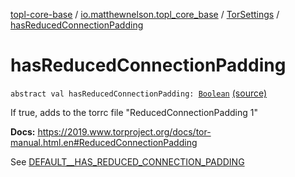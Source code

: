 [topl-core-base](../../index.md) / [io.matthewnelson.topl_core_base](../index.md) / [TorSettings](index.md) / [hasReducedConnectionPadding](./has-reduced-connection-padding.md)

# hasReducedConnectionPadding

`abstract val hasReducedConnectionPadding: `[`Boolean`](https://kotlinlang.org/api/latest/jvm/stdlib/kotlin/-boolean/index.html) [(source)](https://github.com/05nelsonm/TorOnionProxyLibrary-Android/blob/master/topl-core-base/src/main/java/io/matthewnelson/topl_core_base/TorSettings.kt#L302)

If true, adds to the torrc file "ReducedConnectionPadding 1"

**Docs:** https://2019.www.torproject.org/docs/tor-manual.html.en#ReducedConnectionPadding

See [DEFAULT__HAS_REDUCED_CONNECTION_PADDING](-d-e-f-a-u-l-t__-h-a-s_-r-e-d-u-c-e-d_-c-o-n-n-e-c-t-i-o-n_-p-a-d-d-i-n-g.md)

